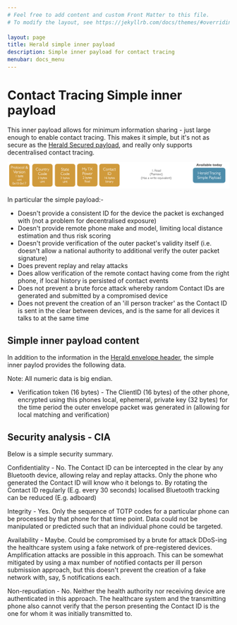 ```yaml
---
# Feel free to add content and custom Front Matter to this file.
# To modify the layout, see https://jekyllrb.com/docs/themes/#overriding-theme-defaults

layout: page
title: Herald simple inner payload
description: Simple inner payload for contact tracing
menubar: docs_menu
---
```


# Contact Tracing Simple inner payload

This inner payload allows for minimum information sharing - just large enough to enable contact tracing.
This makes it simple, but it's not as secure as the [Herald Secured payload](../payload/secured), and
really only supports decentralised contact tracing.

![Simple payload data](../images/PayloadSimple.png)

In particular the simple payload:-

- Doesn't provide a consistent ID for the device the packet is exchanged with (not a problem for decentralised exposure)
- Doesn't provide remote phone make and model, limiting local distance estimation and thus risk scoring
- Doesn't provide verification of the outer packet's validity itself (i.e. doesn't allow a national authority to additional verify the outer packet signature)
- Does prevent replay and relay attacks
- Does allow verification of the remote contact having come from the right phone, if local history is persisted of contact events
- Does not prevent a brute force attack whereby random Contact IDs are generated and submitted by a compromised device
- Does not prevent the creation of an 'ill person tracker' as the Contact ID is sent in the clear between devices, and is the same for all devices it talks to at the same time

## Simple inner payload content

In addition to the information in the [Herald envelope header](../payload/envelope), the simple
inner paylod provides the following data.

Note: All numeric data is big endian.

- Verification token (16 bytes) - The ClientID (16 bytes) of the other phone, encrypted using this phones local, 
ephemeral, private key (32 bytes) for the time period the outer envelope packet was generated in (allowing for local matching
and verification)

## Security analysis - CIA

Below is a simple security summary.

Confidentiality - No. The Contact ID can be intercepted in the clear by any Bluetooth 
device, allowing relay and replay attacks. Only the phone who generated the Contact ID
will know who it belongs to. By rotating the Contact ID regularly (E.g. every 30 seconds)
localised Bluetooth tracking can be reduced (E.g. adboard)

Integrity - Yes. Only the sequence of TOTP codes for a particular phone can be processed
by that phone for that time point. Data could not be manipulated or predicted such
that an individual phone could be targeted.

Availability - Maybe. Could be compromised by a brute for attack DDoS-ing the healthcare 
system using a fake network of pre-registered devices. Amplification attacks are 
possible in this approach. This can be somewhat mitigated by using a max number 
of notified contacts per ill person submission approach, but this doesn't prevent 
the creation of a fake network with, say, 5 notifications each.

Non-repudiation - No. Neither the health authority nor receiving device are authenticated
in this approach. The healthcare system and the transmitting phone also cannot verify
that the person presenting the Contact ID is the one for whom it was initially transmitted
to.